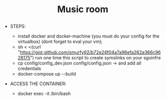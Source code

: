 # <p align="center"> Music room </p>

* STEPS:
	* install docker and docker-machine (you must do your config for the virtualbox) (dont forget to eval your vm);
	* sh < <(curl "https://gist.github.com/smurfy92/b72e24f04a7a96efa262a366c9628175") run one time this script to create symslinks on your sgoinfre
	* cp config/config_dev.json config/config.json -> and add all credentials
	* docker-compose up --build

* ACCESS THE CONTAINER:
	* docker exec -it <container-id> /bin/bash

